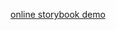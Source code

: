 [online storybook demo](https://gedelborius.github.io/ts-sb-react-material-gemini-agent-key/storybook/index.html)
